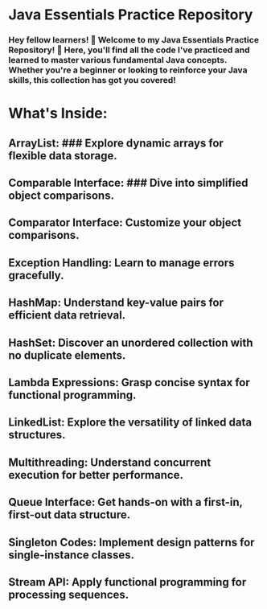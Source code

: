 # Java Essentials Practice Repository
### Hey fellow learners! 👋 Welcome to my Java Essentials Practice Repository! 🚀 Here, you'll find all the code I've practiced and learned to master various fundamental Java concepts. Whether you're a beginner or looking to reinforce your Java skills, this collection has got you covered!
# What's Inside:
## ArrayList: ### Explore dynamic arrays for flexible data storage.
## Comparable Interface: ### Dive into simplified object comparisons.
## Comparator Interface: Customize your object comparisons.
## Exception Handling: Learn to manage errors gracefully.
## HashMap: Understand key-value pairs for efficient data retrieval.
## HashSet: Discover an unordered collection with no duplicate elements.
## Lambda Expressions: Grasp concise syntax for functional programming.
## LinkedList: Explore the versatility of linked data structures.
## Multithreading: Understand concurrent execution for better performance.
## Queue Interface: Get hands-on with a first-in, first-out data structure.
## Singleton Codes: Implement design patterns for single-instance classes.
## Stream API: Apply functional programming for processing sequences.
